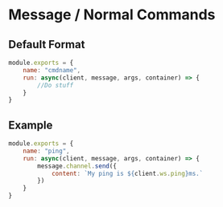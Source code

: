 # **Message / Normal Commands**
## **Default Format**
```js
module.exports = {
    name: "cmdname",
    run: async(client, message, args, container) => {
        //Do stuff
    }
}
```

## **Example**
```js
module.exports = {
    name: "ping",
    run: async(client, message, args, container) => {
        message.channel.send({
            content: `My ping is ${client.ws.ping}ms.`
        })
    }
}
```
